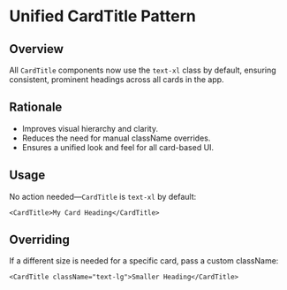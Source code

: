 # Unified CardTitle Pattern

## Overview
All `CardTitle` components now use the `text-xl` class by default, ensuring consistent, prominent headings across all cards in the app.

## Rationale
- Improves visual hierarchy and clarity.
- Reduces the need for manual className overrides.
- Ensures a unified look and feel for all card-based UI.

## Usage
No action needed—`CardTitle` is `text-xl` by default:
```tsx
<CardTitle>My Card Heading</CardTitle>
```

## Overriding
If a different size is needed for a specific card, pass a custom className:
```tsx
<CardTitle className="text-lg">Smaller Heading</CardTitle>
``` 
